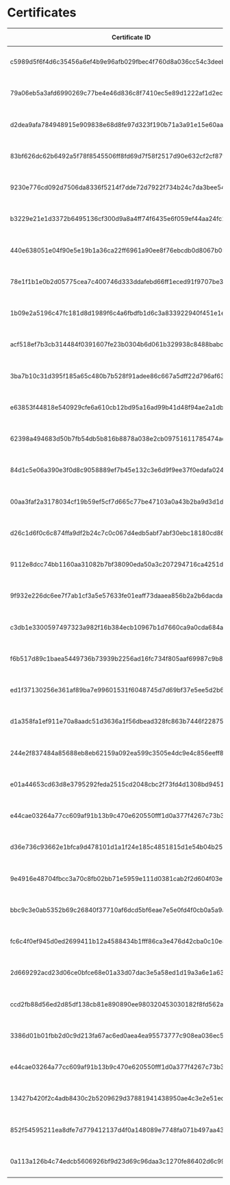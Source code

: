 # Certificates

| Certificate ID | Certificate Holder ID | Holder Name | Certificate Name | Level | Certified at | Valid Until | Holder GitHub | Contacts |
| --- | --- | --- | --- | --- | --- | --- | --- | --- |
| c5989d5f6f4d6c35456a6ef4b9e96afb029fbec4f760d8a036cc54c3deebb27a | 6823e41883d076fa4ffcc105719900692aa1fc39964c983d9f971cd9ab5617b2 | Mahadi Nagassou | dlt Advanced ELT Specialist | <img src="certificates/badges/star.png" width="15"> | August 2024 | No expiration | TBA | TBA |
| 79a06eb5a3afd6990269c77be4e46d836c8f7410ec5e89d1222af1d2ecf467ba | 124132b74a6415e7b22eb6f5e5815abdb05e5c333e4695e67b5a73caeac8728b | Pavel Zbornik | dlt Advanced ELT Specialist | <img src="certificates/badges/star.png" width="15"><img src="certificates/badges/star.png" width="15"><img src="certificates/badges/star.png" width="15"> | August 2024 | No expiration | TBA | TBA |
| d2dea9afa784948915e909838e68d8fe97d323f190b71a3a91e15e60aa4a2946 | c5e544c9f511f6e1ccde51d306b0bdc6eb3f9cc897db9cbfa0485078abf64388 | Kristoffer Absalonsen | dlt Advanced ELT Specialist | <img src="certificates/badges/star.png" width="15"><img src="certificates/badges/star.png" width="15"> | September 2024 | No expiration | TBA | TBA |
| 83bf626dc62b6492a5f78f8545506ff8fd69d7f58f2517d90e632cf2cf87f752 | 8fc3e1866642538d52df37cf3d71c5e813f802ede644006490675aa38a5b14d7 | Luca Milan | dlt Advanced ELT Specialist | <img src="certificates/badges/star.png" width="15"><img src="certificates/badges/star.png" width="15"><img src="certificates/badges/star.png" width="15"> | August 2024 | No expiration | TBA | TBA |
| 9230e776cd092d7506da8336f5214f7dde72d7922f734b24c7da3bee5417487a | 8c8037a2377f0d57df9a8843f63e392898ae39ee2683a037267158aa163cd546 | Giacomo Debidda | dlt Advanced ELT Specialist | <img src="certificates/badges/star.png" width="15"><img src="certificates/badges/star.png" width="15"><img src="certificates/badges/star.png" width="15"> | August 2024 | No expiration | TBA | TBA |
| b3229e21e1d3372b6495136cf300d9a8a4ff74f6435e6f059ef44aa24fc1636e | efa5be7bb2ad35100715531a3ffa217cf71b81e29eff0eb3502f11ff35700727 | Pavlo Kurochka | dlt Advanced ELT Specialist | <img src="certificates/badges/star.png" width="15"><img src="certificates/badges/star.png" width="15"> | August 2024 | No expiration | TBA | TBA |
| 440e638051e04f90e5e19b1a36ca22ff6961a90ee8f76ebcdb0d8067b05b46fb | f8450ade3a90e11dd2fcd9ea09f8c7c82c61ad6c8876ee9950254ac1357f44a5 | Ken Okumura | dlt Advanced ELT Specialist | <img src="certificates/badges/star.png" width="15"> | August 2024 | No expiration | TBA | TBA |
| 78e1f1b1e0b2d05775cea7c400746d333ddafebd66ff1eced91f9707be38d674 | d78285c17d8787b8c007d6f7a06bb6e622d31ebe8ab73fb4de003bfcb1eea3b5 | Sebastien Duguay | dlt Advanced ELT Specialist | <img src="certificates/badges/star.png" width="15"><img src="certificates/badges/star.png" width="15"> | September 2024 | No expiration | TBA | TBA |
| 1b09e2a5196c47fc181d8d1989f6c4a6fbdfb1d6c3a833922940f451e1e8d83b | 716ba5d884c96855be4e946dcf90920cdc9bb8ef7e5c6e4a16817dc8340431bd | Aziz Katlane | dlt Advanced ELT Specialist | <img src="certificates/badges/star.png" width="15"><img src="certificates/badges/star.png" width="15"> | September 2024 | No expiration | TBA | TBA |
| acf518ef7b3cb314484f0391607fe23b0304b6d061b329938c8488babc838675 | 6ac644ae11a2808d8ec6e17d9275c0f3e992626d0af592dd8e7576dac4b70971 | Arjun Haridas Pallath | dlt Advanced ELT Specialist | <img src="certificates/badges/star.png" width="15"><img src="certificates/badges/star.png" width="15"> | August 2024 | No expiration | TBA | TBA |
| 3ba7b10c31d395f185a65c480b7b528f91adee86c667a5dff22d796af63cb302 | 76a2d22c807e9458899c2ac47036965931a10e76d63782d876c66da4aa862445 | Alain Anghelidi | dlt Advanced ELT Specialist | <img src="certificates/badges/star.png" width="15"><img src="certificates/badges/star.png" width="15"><img src="certificates/badges/star.png" width="15"> | September 2024 | No expiration | TBA | TBA |
| e63853f44818e540929cfe6a610cb12bd95a16ad99b41d48f94ae2a1db70d0b2 | f34b16a2da8bfed6e27b973f722bb2e824dd096e522cdff3499f365865fe0672 | Emmanuel Ogunwede | dlt Advanced ELT Specialist | <img src="certificates/badges/star.png" width="15"> | August 2024 | No expiration | TBA | TBA |
| 62398a494683d50b7fb54db5b816b8878a038e2cb09751611785474ac96408d6 | 00eefb5a8c66656421e961224d87e36a34ad009824c4b59e3793784b08670e9c | Fahad Shoaib | dlt Advanced ELT Specialist | <img src="certificates/badges/star.png" width="15"> | September 2024 | No expiration | TBA | TBA |
| 84d1c5e06a390e3f0d8c9058889ef7b45e132c3e6d9f9ee37f0edafa024b817e | e239fcdd84c957f6126baa30ed3bd40b9e7c03c418cca9bee419f321737cd53f | Iraitz Montalban | dlt Advanced ELT Specialist | <img src="certificates/badges/star.png" width="15"><img src="certificates/badges/star.png" width="15"><img src="certificates/badges/star.png" width="15"> | August 2024 | No expiration | TBA | TBA |
| 00aa3faf2a3178034cf19b59ef5cf7d665c77be47103a0a43b2ba9d3d1d8e7d0 | c49a9fe4b3772241f7e1f92c2b178ff7434a1ccfe0b191cd5dac4bdf55a68e8b | Novica Nakov | dlt Advanced ELT Specialist | <img src="certificates/badges/star.png" width="15"> | August 2024 | No expiration | TBA | TBA |
| d26c1d6f0c6c874ffa9df2b24c7c0c067d4edb5abf7abf30ebc18180cd868e1c | af95407b17ca68b510b6bcc421a3c211571e2dbefc6882bd5d2408cea90df30a | Regil James Henri Ampo | dlt Advanced ELT Specialist | <img src="certificates/badges/star.png" width="15"><img src="certificates/badges/star.png" width="15"><img src="certificates/badges/star.png" width="15"> | September 2024 | No expiration | TBA | TBA |
| 9112e8dcc74bb1160aa31082b7bf38090eda50a3c207294716ca4251dfdbdb90 | e15743babc39d1299bc9c3beb248686b4ae2c78297f99151248b88f7774260aa | Jessica Schulz | dlt Advanced ELT Specialist | <img src="certificates/badges/star.png" width="15"><img src="certificates/badges/star.png" width="15"> | August 2024 | No expiration | TBA | TBA |
| 9f932e226dc6ee7f7ab1cf3a5e57633fe01eaff73daaea856b2a2b6dacdafd0e | b09d12fcc6a0fe63dda2771bd8fc13d8ee688fa657d9c945dd545552095cc435 | koteswara Rao vadlamudi | dlt Advanced ELT Specialist | <img src="certificates/badges/star.png" width="15"> | August 2024 | No expiration | TBA | TBA |
| c3db1e3300597497323a982f16b384ecb10967b1d7660ca9a0cda684a4aad4bf | 02cc6c0023fdf954451b19493dc543709f434c5a2a9a6933a7a85d3899aaac98 | Koen Verschaeren | dlt Advanced ELT Specialist | <img src="certificates/badges/star.png" width="15"><img src="certificates/badges/star.png" width="15"><img src="certificates/badges/star.png" width="15"> | August 2024 | No expiration | TBA | TBA |
| f6b517d89c1baea5449736b73939b2256ad16fc734f805aaf69987c9b8982fa6 | 6112d03c502d9491d3f2e8ec2731798871fad0ee62d39455b8b21b0278ef6443 | Niklas Wagman | dlt Advanced ELT Specialist | <img src="certificates/badges/star.png" width="15"> | September 2024 | No expiration | TBA | TBA |
| ed1f37130256e361af89ba7e99601531f6048745d7d69bf37e5ee5d2b6a5d2f7 | 3d8b82408ee29d94a751c20b327745a0e17460500cb4e4254f0f5d6d40ba6dc0 | Nicolas Estrada | dlt Advanced ELT Specialist | <img src="certificates/badges/star.png" width="15"><img src="certificates/badges/star.png" width="15"><img src="certificates/badges/star.png" width="15"> | August 2024 | No expiration | TBA | TBA |
| d1a358fa1ef911e70a8aadc51d3636a1f56dbead328fc863b7446f22875fea7b | 6cea45df9619e76f5bf8073ee52ab53571302c365a3f762a0c89962ea49679aa | Luigi Bungaro | dlt Advanced ELT Specialist | <img src="certificates/badges/star.png" width="15"><img src="certificates/badges/star.png" width="15"> | September 2024 | No expiration | TBA | TBA |
| 244e2f837484a85688eb8eb62159a092ea599c3505e4dc9e4c856eeff873ec61 | b51ef2451627c29e910095354713bdcb5c772da312228175be54f62987b2c1f0 | Emmanuel Eromosele Eigbedion | dlt Advanced ELT Specialist | <img src="certificates/badges/star.png" width="15"><img src="certificates/badges/star.png" width="15"><img src="certificates/badges/star.png" width="15"> | September 2024 | No expiration | TBA | TBA |
| e01a44653cd63d8e3795292feda2515cd2048cbc2f73fd4d1308bd94510c5db7 | 7ddb10bcb40fcf4426fbd06f9ce215b01f7fdbf929243ab598eda0dcefb506c3 | Aleksandr Kolmakov  | dlt Advanced ELT Specialist | <img src="certificates/badges/star.png" width="15"><img src="certificates/badges/star.png" width="15"><img src="certificates/badges/star.png" width="15"> | September 2024 | No expiration | TBA | TBA |
| e44cae03264a77cc609af91b13b9c470e620550fff1d0a377f4267c73b369811 | a09937e3138282124a09346ab79f89e5995b65db2f964826b231322db8f11fcc | Max Rein | dlt Advanced ELT Specialist | <img src="certificates/badges/star.png" width="15"><img src="certificates/badges/star.png" width="15"> | September 2024 | No expiration | TBA | TBA |
| d36e736c93662e1bfca9d478101d1a1f24e185c4851815d1e54b04b25ca70ef3 | e3973e98efa8bc362c7310cc5686e6780ec7d3bde902d870fa5e608efeda8ecc | Zyad Benameur | dlt Advanced ELT Specialist | <img src="certificates/badges/star.png" width="15"><img src="certificates/badges/star.png" width="15"> | September 2024 | No expiration | TBA | TBA |
| 9e4916e48704fbcc3a70c8fb02bb71e5959e111d0381cab2f2d604f03ee16e39 | 67b7b8f6232e17c70cab31e41f8630c19afe23d953404e640409f6f371c24568 | Eddy Zulkfly | dlt Advanced ELT Specialist | <img src="certificates/badges/star.png" width="15"> | September 2024 | No expiration | TBA | TBA |
| bbc9c3e0ab5352b69c26840f37710af6dcd5bf6eae7e5e0fd4f0cb0a5a9a66d7 | 6c3c753d63e1dada408f116d576048fa5410987a2a4cfc2cdeb7c083d8169584 | Won Young Cheong | dlt Advanced ELT Specialist | <img src="certificates/badges/star.png" width="15"><img src="certificates/badges/star.png" width="15"><img src="certificates/badges/star.png" width="15"> | September 2024 | No expiration | TBA | TBA |
| fc6c4f0ef945d0ed2699411b12a4588434b1fff86ca3e476d42cba0c10e8799d | 50fa836c5499c1f40a35446227d005f3a9e1e0ea9dccc54fb24798202b7e9f2b | Igor Dal Bo | dlt Advanced ELT Specialist | <img src="certificates/badges/star.png" width="15"><img src="certificates/badges/star.png" width="15"> | September 2024 | No expiration | TBA | TBA |
| 2d669292acd23d06ce0bfce68e01a33d07dac3e5a58ed1d19a3a6e1a63139f8c | ad91e4eaed5abb5466fdea3778fd62a816d2bdeb10849b3ae850f7b9450576d9 | Serguei Ossokine | dlt Advanced ELT Specialist | <img src="certificates/badges/star.png" width="15"><img src="certificates/badges/star.png" width="15"><img src="certificates/badges/star.png" width="15"> | September 2024 | No expiration | TBA | TBA |
| ccd2fb88d56ed2d85df138cb81e890890ee980320453030182f8fd562a0060f3 | 73a79d815086049855befee7b3987bfeab2b799dec3c0dec1e5f7a2a394b17cd | Jan Van Mathew B. Pinto | dlt Advanced ELT Specialist | <img src="certificates/badges/star.png" width="15"><img src="certificates/badges/star.png" width="15"> | September 2024 | No expiration | TBA | TBA |
| 3386d01b01fbb2d0c9d213fa67ac6ed0aea4ea95573777c908ea036ec54551b3 | ff346cc9b4a995cd4f44c86ca2d795556b23ac0b75e19c888568814abe1f6bfe | Alejandro Gonzalez Bueno | dlt Advanced ELT Specialist | <img src="certificates/badges/star.png" width="15"><img src="certificates/badges/star.png" width="15"><img src="certificates/badges/star.png" width="15"> | September 2024 | No expiration | TBA | TBA |
| e44cae03264a77cc609af91b13b9c470e620550fff1d0a377f4267c73b369811 | a09937e3138282124a09346ab79f89e5995b65db2f964826b231322db8f11fcc | Max Rein | dlt Advanced ELT Specialist | <img src="certificates/badges/star.png" width="15"><img src="certificates/badges/star.png" width="15"> | September 2024 | No expiration | TBA | TBA |
| 13427b420f2c4adb8430c2b5209629d37881941438950ae4c3e2e51ed330ee0e | d844be216498582df5a9c50bd34600e9f164fdb427963fba1d169d8283405b43 | Mark James | dlt Advanced ELT Specialist | <img src="certificates/badges/star.png" width="15"><img src="certificates/badges/star.png" width="15"><img src="certificates/badges/star.png" width="15"> | September 2024 | No expiration | TBA | TBA |
| 852f54595211ea8dfe7d779412137d4f0a148089e7748fa071b497aa43156220 | a2f216588369b1dc75029a1ea4be866b31c8edf6774907099a724bdd10eb1842 | Johan de Beurs | dlt Advanced ELT Specialist | <img src="certificates/badges/star.png" width="15"><img src="certificates/badges/star.png" width="15"><img src="certificates/badges/star.png" width="15"> | September 2024 | No expiration | TBA | TBA |
| 0a113a126b4c74edcb5606926bf9d23d69c96daa3c1270fe86402d6c99c17eb8 | 87ff33c4906061889a4f4048d58663010e46ca0a2c65a6ad5c63a065b338dfda | Leonard Mandtler | dlt Advanced ELT Specialist | <img src="certificates/badges/star.png" width="15"><img src="certificates/badges/star.png" width="15"><img src="certificates/badges/star.png" width="15"> | September 2024 | No expiration | TBA | TBA |
